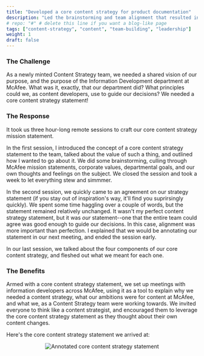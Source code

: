```yaml
---
title: "Developed a core content strategy for product documentation"
description: "Led the brainstorming and team alignment that resulted in a core content strategy statement for McAfee product documentation"
# repo: "#" # delete this line if you want a blog-like page
tags: ["content-strategy", "content", "team-building", "leadership"]
weight: 1
draft: false
---
```


### The Challenge
As a newly minted Content Strategy team, we needed a shared vision of our purpose, and the purpose of the Information Development department at McAfee. What was it, exactly, that our department did? What principles could we, as content developers, use to guide our decisions? We needed a core content strategy statement!

### The Response
It took us three hour-long remote sessions to craft our core content strategy mission statement. 

In the first session, I introduced the concept of a core content strategy statement to the team, talked about the value of such a thing, and outlined how I wanted to go about it. We did some brainstorming, culling through McAfee mission statements, corporate values, departmental goals, and our own thoughts and feelings on the subject. We closed the session and took a week to let everything stew and simmmer.

In the second session, we quickly came to an agreement on our strategy statement (if you stay out of inspiration's way, it'll find you suprirsingly quickly). We spent some time haggling over a couple of words, but the statement remained relatively unchanged. It wasn't my perfect content strategy statement, but it was _our_ statement--one that the entire team could agree was good enough to guide our decisions. In this case, alignment was more important than perfection. I explained that we would be annotating our statement in our next meeting, and ended the session early.

In our last session, we talked about the four components of our core content strategy, and fleshed out what we meant for each one.

### The Benefits

Armed with a core content strategy statement, we set up meetings with information developers across McAfee, using it as a tool to explain why we needed a content strategy, what our ambitions were for content at McAfee, and what we, as a Content Strategy team were working towards. We invited everyone to think like a content strategist, and encouraged them to leverage the core content strategy statement as they thought about their own content changes.

Here's the core content strategy statement we arrived at:

<p align=center><img src="../core-statement.PNG" style="max-width:500px;max-height:300px" alt="Annotated core content strategy statement"></p>